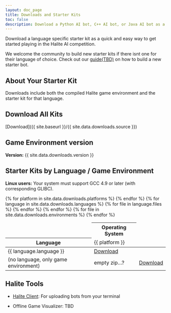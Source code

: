 ```yaml
---
layout: doc_page
title: Downloads and Starter Kits
toc: false
description: Download a Python AI bot, C++ AI bot, or Java AI bot as a quick and easy way to get started playing in the Halite AI competition.
---
```

Download a language specific starter kit as a quick and easy way to get started playing in the Halite AI competition. 

We welcome the community to build new starter kits if there isnt one for their language of choice. Check out our [guide(TBD)]() on how to build a new starter bot.

## About Your Starter Kit

Downloads include both the compiled Halite game environment and the starter kit for that language.

## Download All Kits

[Download]({{ site.baseurl }}/{{ site.data.downloads.source }})

## Game Environment version

__Version:__ {{ site.data.downloads.version }}

## Starter Kits by Language / Game Environment

__Linux users:__ Your system must support GCC 4.9 or later (with corresponding GLIBC).

<table class="table">
    <thead>
        <tr>
            <td></td>
            <th colspan="{{ site.data.downloads.platforms | size }}" class="text-center">Operating System</th>
        </tr>
        <tr>
            <th>Language</th>
            {% for platform in site.data.downloads.platforms %}
            <td>{{ platform }}</td>
            {% endfor %}
        </tr>
    </thead>
    <tbody>
        {% for language in site.data.downloads.languages %}
        <tr>
            <td>{{ language.language }}</td>
            {% for file in language.files %}
            <td><a href="{{ site.baseurl }}/{{ file }}">Download</a></td>
            {% endfor %}
        </tr>
        {% endfor %}
        <tr>
            <td>(no language, only game environment)</td>
            <td>empty zip…?</td>
            {% for file in site.data.downloads.environments %}
            <td><a href="{{ site.baseurl }}/{{ file }}">Download</a></td>
            {% endfor %}
        </tr>
    </tbody>
</table>

## Halite Tools

* [Halite Client](https://www.dropbox.com/s/ifn743v9a785x6h/hlt_client.zip?dl=0): For uploading bots from your terminal

* Offline Game Visualizer: TBD
